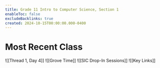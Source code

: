 ```yaml
---
title: Grade 11 Intro to Computer Science, Section 1
enableToc: false
excludeBacklinks: true
created: 2024-10-15T00:00:00.000-0400
---
```

# Most Recent Class
![[Thread 1, Day 4]]
![[Grove Time]]
![[SIC Drop-In Sessions]]
![[Key Links]]